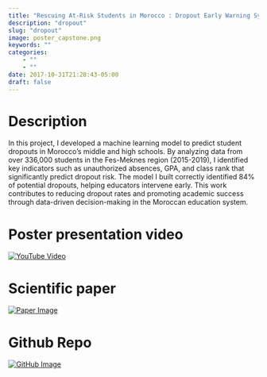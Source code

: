 ```yaml
---
title: "Rescuing At-Risk Students in Morocco : Dropout Early Warning System with Machine Learning"
description: "dropout"
slug: "dropout"
image: poster_capstone.png
keywords: ""
categories: 
    - ""
    - ""
date: 2017-10-31T21:28:43-05:00
draft: false
---
```


# **Description**

In this project, I developed a machine learning model to predict student dropouts in Morocco’s middle and high schools. By analyzing data from over 336,000 students in the Fes-Meknes region (2015-2019), I identified key indicators such as unauthorized absences, GPA, and class rank that significantly predict dropout risk. The model I built correctly identified 84% of potential dropouts, helping educators intervene early. This work contributes to reducing dropout rates and promoting academic success through data-driven decision-making in the Moroccan education system.

# **Poster presentation video**
[![YouTube Video](https://img.youtube.com/vi/1Hc_LG9Klt4/0.jpg)](https://www.youtube.com/watch?v=1Hc_LG9Klt4)

# **Scientific paper**

[![Paper Image](/img/blogs/paper.png)](../projects/Capstone/Capstone_final.pdf)


# **Github Repo**

[![GitHub Image](/img/blogs/github.png)](https://github.com/OthmanBensoudaKoraichi/Dropout-Prediction)
